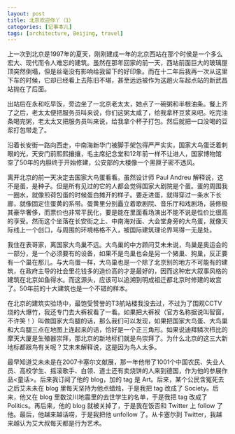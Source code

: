 ```yaml
---
layout: post
title: 北京欢迎你丫（1）
categories: [记事本儿]
tags: [architecture, Beijing, travel]
---
```


上一次到北京是1997年的夏天，刚刚建成一年的北京西站在那个时侯是一个多么宏大、现代而令人难忘的建筑。虽然在那年回家的前一天，西站前面巨大的玻璃屋顶突然倒塌，但是丝毫没有影响给我留下的好印象。而在十二年后我再一次从这里下车的时候，它却已经看上去陈旧不堪，甚至远远被作为这趟火车起点站的新武昌站抛在了后面。

出站后在永和吃早饭，旁边坐了一北京老太太，她点了一碗粥和半根油条。餐上齐了之后，老太太便把服务员叫来说，你们这粥太咸了，给我拿杯豆浆来吧。吃完油条喝完粥，老太太又把服务员叫来说，给我拿个杯子打包。然后就把一口没喝的豆浆打包带走了。

沿着长安街一路向西走，中南海新华门被脚手架包得严严实实，国家大鸟蛋泛着刺眼的光，天安门前熙熙攘攘，毛主席纪念堂和12年前一样不让进人，国家博物馆空了50年的内胆终于开始修建，公安部的大楼像一个黑匣子密不透风。

离开北京的前一天决定去国家大鸟蛋看看。虽然设计师 Paul Andreu 解释说，这不是蛋，是种子。但是所有见过的它的人都会觉得国家大剧院是个蛋。蛋的周围我一圈水，就像煎荷包蛋的时候蛋白摊开的样子。要走进蛋，就得穿过一条水下长廊，就像固定住蛋黄的系带。蛋黄里分别矗立着歌剧院、音乐厅和戏剧场，装修极其豪华奢侈，而票价也非常平民化，要是能在里面看场演出不能不说是性价比很高的享受。然而这个坐落在长安街之上、中南海对面、大会堂身旁的大鸟蛋，就像天际线上一个创口，与周围的环境格格不入，被国际建筑理论界骂得一无是处。

我住在表哥家，离国家大鸟巢不远。大鸟巢的中方顾问艾未未说，鸟巢是奥运会的一部分，是一个必须要有的设备，如果不是鸟巢也会是另一个猪巢、狗巢，反正要有一个巢在那儿。与大鸟蛋一样，大鸟巢也是一个除了北京别的地方不可能有的建筑，在政府主导的社会里花钱多的造价高的才是最好的，因而这种宏大叙事风格的建筑在北京如鱼得水。而这源头，应该可以追溯到明成祖迁都北京时修建的故宫了。50年前的十大建筑也是一个不错的样本。

在北京的建筑实验场中，最饱受赞誉的T3航站楼我没去过，不过为了围观CCTV烧的大爆竹，我还专门去大裤衩看了一看。如果把大裤衩（官方名称据说叫智窗，不许笑！）叫做国家大鸟腿的话，那么我们可以发现，如果把国家大鸟蛋、大鸟巢和大鸟腿三点在地图上连起来的话，恰好是一个正三角形。如果说迪拜鳞次栉比的摩天大厦是生殖器崇拜，那北京的新地标们就是鸟崇拜了。为什么北京的这三大新地标都跟鸟有关呢？艾未未解释说，这是因为鸟人太多。

最早知道艾未未是在2007卡塞尔文献展，那一年他带了1001个中国农民、失业人员、高校学生、摇滚歌手、白领、道士还有卖烧饼的人来到德国，作为他的参展作品<童话>。后来我订阅了他的 blog，加的 tag 是 Art。后来，某个公民含冤死去之后艾未未在 blog 里每天坚持为他点蜡烛，于是我把 tag 改成了 Society。后来，他又在 blog 里数汶川地震里的去世学生的名单，于是我把 tag 改成了 Politics。再后来，他的 blog 就被关掉了，于是我在饭否和 Twitter 上 follow 了他。最后，他越来越话唠，于是我把他 unfollow 了。从卡塞尔到 Twitter，我越来越认为艾大叔每天都是行为艺术。
